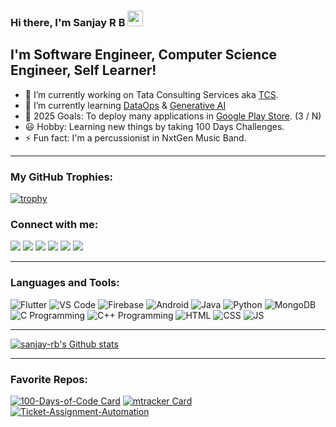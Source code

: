### Hi there, I'm Sanjay R B <img src="https://media.giphy.com/media/hvRJCLFzcasrR4ia7z/giphy.gif" width="25px" height="25px">

## I'm Software Engineer, Computer Science Engineer, Self Learner!

- 🔭 I’m currently working on Tata Consulting Services aka [TCS](https://www.tcs.com/).
- 🌱 I’m currently learning [DataOps](https://en.wikipedia.org/wiki/DataOps) &  [Generative AI](https://en.wikipedia.org/wiki/Generative_artificial_intelligence)
- 🥅 2025 Goals: To deploy many applications in [Google Play Store](https://play.google.com/store/apps/developer?id=Sanjay+R+B). (3 / N)
- 😃 Hobby: Learning new things by taking 100 Days Challenges.
- ⚡ Fun fact: I'm a percussionist in NxtGen Music Band.

---
### My GitHub Trophies:
[![trophy](https://github-profile-trophy.vercel.app/?username=sanjay-rb)](https://github.com/sanjay-rb)



### Connect with me:

[<img src="https://img.icons8.com/fluent/26/000000/link.png"/>][portfolio]
[<img src="https://img.icons8.com/fluent/26/000000/twitter.png"/>][twitter]
[<img src="https://img.icons8.com/color/26/000000/linkedin.png"/>][linkedin]
[<img src="https://img.icons8.com/fluent/26/000000/instagram-new.png"/>][instagram]
[<img src="https://img.icons8.com/fluent/26/000000/facebook-new.png"/>][facebook]
[<img src="https://img.icons8.com/ios-glyphs/26/000000/email.png"/>][mailto]

---

### Languages and Tools:

<img title='Flutter' src="https://img.icons8.com/color/26/000000/flutter.png"/> <img title='VS Code' src="https://img.icons8.com/fluent/26/000000/visual-studio-code-2019.png"/> <img title='Firebase' src="https://img.icons8.com/color/26/000000/firebase.png"/> <img title='Android' src="https://img.icons8.com/fluent/26/000000/android-os.png"/> <img title='Java' src="https://img.icons8.com/color/26/000000/java-coffee-cup-logo.png"/> <img title='Python' src="https://img.icons8.com/color/26/000000/python.png"/> <img title='MongoDB' src="https://img.icons8.com/color/26/000000/mongodb.png"/> <img title='C Programming' src="https://img.icons8.com/color/26/000000/c-programming.png"/> <img title='C++ Programming' src="https://img.icons8.com/color/26/000000/c-plus-plus-logo.png"/> <img title='HTML' src="https://img.icons8.com/color/26/000000/html-5.png"/> <img title='CSS' src="https://img.icons8.com/color/26/000000/css3.png"/> <img title='JS' src="https://img.icons8.com/color/26/000000/javascript.png"/>

---

[![sanjay-rb's Github stats](https://github-readme-stats.vercel.app/api?username=sanjay-rb&show_icons=true)](https://github.com/sanjay-rb?tab=repositories)

---

### Favorite Repos:

[![100-Days-of-Code Card](https://github-readme-stats.vercel.app/api/pin/?username=sanjay-rb&repo=100-Days-of-Code)](https://github.com/sanjay-rb/100-Days-of-Code) [![mtracker Card](https://github-readme-stats.vercel.app/api/pin/?username=sanjay-rb&repo=mtracker)](https://github.com/sanjay-rb/mtracker) [![Ticket-Assignment-Automation](https://github-readme-stats.vercel.app/api/pin/?username=sanjay-rb&repo=Ticket-Assignment-Automation)](https://github.com/sanjay-rb/Ticket-Assignment-Automation)


[twitter]: https://twitter.com/sanjayb58109784
[instagram]: https://www.instagram.com/sanju_sanjay_618/
[linkedin]: https://www.linkedin.com/in/sanjayrb/
[github]: https://github.com/sanjay-rb/
[facebook]: https://www.facebook.com/sanjayramasserybabu
[mailto]: mailto:sanjaybabu618@gmail.com
[portfolio]: https://sanjay-rb.github.io/
